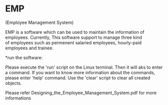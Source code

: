 # EMP
(Employee Management System)

EMP is a software which can be used to maintain the information of employees. Currently, This software support to manage three kind   
of employees such as permenent salaried employees, hourly-paid employees and trainee. 

*run the software:

Please execute the 'run' script on the Linux terminal. Then it will aks to enter a command. If you want to know more information 
about the commands, please enter 'help' command.
Use the 'clear' script to clear all created objects.

Please refer Designing_the_Employee_Management_System.pdf for more informations
